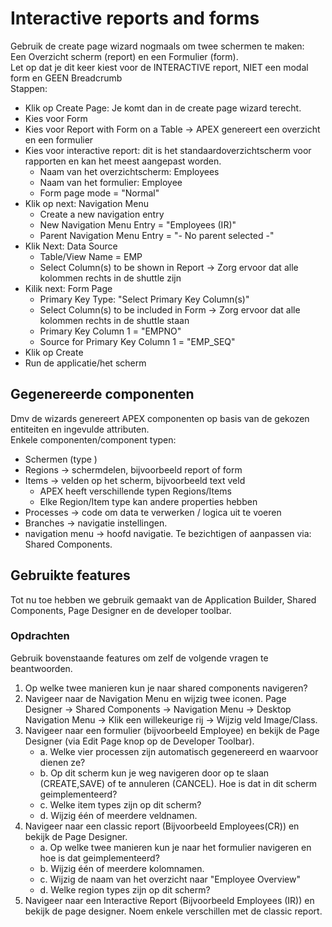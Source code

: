 # Interactive reports and forms
Gebruik de create page wizard nogmaals om twee schermen te maken:</br>
Een Overzicht scherm (report) en een Formulier (form).</br>
Let op dat je dit keer kiest voor de INTERACTIVE report, NIET een modal form en GEEN Breadcrumb</br>
Stappen:</br>
- Klik op Create Page: Je komt dan in de create page wizard terecht.
- Kies voor Form
- Kies voor Report with Form on a Table → APEX genereert een overzicht en een formulier
- Kies voor interactive report: dit is het standaardoverzichtscherm voor rapporten en kan het meest aangepast worden.
  - Naam van het overzichtscherm: Employees
  - Naam van het formulier: Employee
  - Form page mode = "Normal"
- Klik op next: Navigation Menu
  - Create a new navigation entry
  - New Navigation Menu Entry = "Employees (IR)"
  - Parent Navigation Menu Entry = "- No parent selected -"
- Klik Next: Data Source
  - Table/View Name = EMP
  - Select Column(s) to be shown in Report → Zorg ervoor dat alle kolommen rechts in de shuttle zijn
- Kilik next: Form Page
  - Primary Key Type: "Select Primary Key Column(s)"
  - Select Column(s) to be included in Form → Zorg ervoor dat alle kolommen rechts in de shuttle staan
  - Primary Key Column 1 = "EMPNO"
  - Source for Primary Key Column 1 = "EMP_SEQ"
- Klik op Create
- Run de applicatie/het scherm

## Gegenereerde componenten
Dmv de wizards genereert APEX componenten op basis van de gekozen entiteiten en ingevulde attributen.</br>
Enkele componenten/component typen:</br>
- Schermen (type )
- Regions → schermdelen, bijvoorbeeld report of form
- Items → velden op het scherm, bijvoorbeeld text veld
  - APEX heeft verschillende typen Regions/Items
  - Elke Region/Item type kan andere properties hebben
- Processes → code om data te verwerken / logica uit te voeren
- Branches → navigatie instellingen.
- navigation menu → hoofd navigatie. Te bezichtigen of aanpassen via: Shared Components.

## Gebruikte features
Tot nu toe hebben we gebruik gemaakt van de Application Builder, Shared Components, Page Designer en de developer toolbar.

### Opdrachten
Gebruik bovenstaande features om zelf de volgende vragen te beantwoorden.</br>
1. Op welke twee manieren kun je naar shared components navigeren?
2. Navigeer naar de Navigation Menu en wijzig twee iconen. Page Designer → Shared Components → Navigation Menu → Desktop Navigation Menu → Klik een willekeurige rij → Wijzig veld Image/Class.
3. Navigeer naar een formulier (bijvoorbeeld Employee) en bekijk de Page Designer (via Edit Page knop op de Developer Toolbar). </br>
    - a. Welke vier processen zijn automatisch gegenereerd en waarvoor dienen ze?
    - b. Op dit scherm kun je weg navigeren door op te slaan (CREATE,SAVE) of te annuleren (CANCEL). Hoe is dat in dit scherm geimplementeerd?
    - c. Welke item types zijn op dit scherm?
    - d. Wijzig één of meerdere veldnamen.
4. Navigeer naar een classic report (Bijvoorbeeld Employees(CR)) en bekijk de Page Designer.</br>
    - a. Op welke twee manieren kun je naar het formulier navigeren en hoe is dat geimplementeerd?
    - b. Wijzig één of meerdere kolomnamen.
    - c. Wijzig de naam van het overzicht naar "Employee Overview"
    - d. Welke region types zijn op dit scherm?
5. Navigeer naar een Interactive Report (Bijvoorbeeld Employees (IR)) en bekijk de page designer. Noem enkele verschillen met de classic report.

